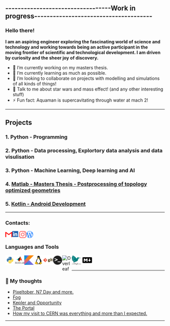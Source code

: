 ## ----------------------------------Work in progress--------------------------------------
### Hello there! 

**I am an aspiring engineer exploring the fascinating world of science and technology and working towards being an active participant in the moving frontier of scientific and technological development. I am driven by curiosity and the sheer joy of discovery.**
<!--
**M87K452b/M87K452b** is a ✨ _special_ ✨ repository because its `README.md` (this file) appears on your GitHub profile.
-->
- 🔭 I’m currently working on my masters thesis.
- 🌱 I’m currently learning as much as possible.
- 👯 I’m looking to collaborate on projects with modelling and simulations of all kinds of things!
- 💬 Talk to me about star wars and mass effect! (and any other interesting stuff)
- ⚡ Fun fact: Aquaman is supercavitating through water at mach 2!
--- 

## Projects
### 1. Python - Programming
### 2. Python - Data processing, Explortory data analysis and data visulisation
### 3. Python - Machine Learning, Deep learning and AI
### 4. [Matlab - Masters Thesis - Postprocessing of topology optimized geometries](https://github.com/M87K452b/master-thesis-liu)
### 5. [Kotlin - Android Development](https://github.com/M87K452b/android-dev-w-kotlin/)

---

### Contacts:

[<img align="left" alt="M87K452b | Gmail" width="22px" src="/icons/gmail.svg"/>][gmail]
[<img align="left" alt="M87K452b | LinkedIn" width="22px" src="/icons/LI-In-Bug.png" />][linkedin]
[<img align="left" alt="M87K452b | Instagram" width="22px" src="/icons/instagram.svg" />][instagram]
[<img align="left" alt="M87K452b | Blog" width="22px" src="/icons/wordpress.svg" />][website]  

<br />

### Languages and Tools

<img align="left" alt="Python" width="30px" src="https://raw.githubusercontent.com/github/explore/80688e429a7d4ef2fca1e82350fe8e3517d3494d/topics/python/python.png" />
<img align="left" alt="MATLAB" width="30px" src="https://raw.githubusercontent.com/github/explore/80688e429a7d4ef2fca1e82350fe8e3517d3494d/topics/matlab/matlab.png" />
<img align="left" alt="Kotlin" width="30px" src="https://raw.githubusercontent.com/github/explore/80688e429a7d4ef2fca1e82350fe8e3517d3494d/topics/kotlin/kotlin.png" />
<img align="left" alt="Linux" width="30px" src="https://raw.githubusercontent.com/github/explore/80688e429a7d4ef2fca1e82350fe8e3517d3494d/topics/linux/linux.png"/>
<img align="left" alt="Git" width="30px" src="https://raw.githubusercontent.com/github/explore/80688e429a7d4ef2fca1e82350fe8e3517d3494d/topics/git/git.png" />
<img align="left" alt="Terminal" width="30px" src="https://raw.githubusercontent.com/github/explore/80688e429a7d4ef2fca1e82350fe8e3517d3494d/topics/terminal/terminal.png" />
<img align="left" alt="Overleaf" width="30px" src="https://images.ctfassets.net/nrgyaltdicpt/h9dpHuVys19B1sOAWvbP6/5f8d4c6d051f63e4ba450befd56f9189/ologo_square_colour_light_bg.svg" />
<img aling="left" alt="Latex" width="30px" src="https://raw.githubusercontent.com/github/explore/80688e429a7d4ef2fca1e82350fe8e3517d3494d/topics/latex/latex.png" />
<img aling="left" alt="Markdown" width="30px" src="https://raw.githubusercontent.com/github/explore/80688e429a7d4ef2fca1e82350fe8e3517d3494d/topics/markdown/markdown.png" />
<!--
<img align="left" alt="C++" width="30px" src="https://raw.githubusercontent.com/github/explore/80688e429a7d4ef2fca1e82350fe8e3517d3494d/topics/cpp/cpp.png" />
-->

---

### 📕 My thoughts

<!-- BLOG-POST-LIST:START -->
- [Pixeltober, N7 Day and more.](https://naturalfreakuency.wordpress.com/2019/11/21/pixeltober-n7-day-and-more/)
- [Fog](https://naturalfreakuency.wordpress.com/2019/08/06/fog/)
- [Kepler and Opportunity](https://naturalfreakuency.wordpress.com/2019/02/23/kepler-and-opportunity/)
- [The Portal](https://naturalfreakuency.wordpress.com/2018/12/15/the-portal/)
- [How my visit to CERN was everything and more than I expected.](https://naturalfreakuency.wordpress.com/2018/08/03/61/)
<!-- BLOG-POST-LIST:END -->

---


[website]: https://naturalfreakuency.wordpress.com
[instagram]: https://www.instagram.com/stranger_quark
[linkedin]: https://www.linkedin.com/in/vharivinay
[gmail]: mailto:vhari.vinay.2924@gmail.com

